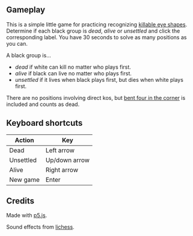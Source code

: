 ## Gameplay

This is a simple little game for practicing recognizing [killable eye shapes](https://senseis.xmp.net/?KillableEyeShapes).
Determine if each black group is *dead*, *alive* or *unsettled* and click the corresponding label.
You have 30 seconds to solve as many positions as you can.

A black group is...
- *dead* if white can kill no matter who plays first.
- *alive* if black can live no matter who plays first.
- *unsettled* if it lives when black plays first, but dies when white plays first.

There are no positions involving direct kos, but [bent four in the corner](https://senseis.xmp.net/?BentFourInTheCorner) is included and counts as dead.


## Keyboard shortcuts

| Action    | Key           |
|-----------|---------------|
| Dead      | Left arrow    |
| Unsettled | Up/down arrow |
| Alive     | Right arrow   |
| New game  | Enter         |

## Credits

Made with [p5.js](https://p5js.org/).

Sound effects from [lichess](https://github.com/lichess-org/lila).
